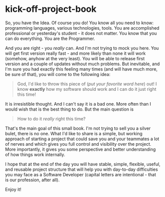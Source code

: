 kick-off-project-book
=====================

So, you have the Idea. Of course you do! You know all you need to know: programming
languages, various technologies, tools. You are accomplished professional or yesterday's
student - it does not matter. You know that you can do everything. You are the Programmer.

And you are right - you *really* can. And I'm not trying to mock you here. You will
get first version really fast - and more likely than none it will work (somehow,
anyhow at the very least). You will be able to release first version and a couple of
updates without much problems. But inevitable, and I'm sure you had exactly this feeling
many times (and will have much more, be sure of that), you will come to the following idea:

> God, I'd like to throw this piece of (*put your favorite word here*) out!
> I know **exactly** how my software should work and I can do it just right this time!

It is irresistible thought. And I can't say it is a bad one. More often than I would wish
that is the best thing to do. But the main question is

> How to do it *really* right this time?

That's the main goal of this small book. I'm not trying to sell you a silver bulet,
there is no one. What I'd like to share is a simple, but working approach of starting
a project that could save you and your teammates a lot of nerves and which gives you
full control and visibility over the project. More importantly, it gives you
some perspective and better understanding of how things work internally.

I hope that at the end of the day you will have stable, simple, flexible, useful,
and reusable project structure that will help you with day-to-day difficulties
you may face as a Software Developer (capital letters are intentional - that is our
profession, after all).

Enjoy it!
